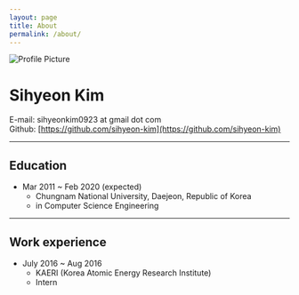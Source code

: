 ```yaml
---
layout: page
title: About
permalink: /about/
---
```


<img src="{{ site.baseurl }}/assets/profile.jpg" title="Profile Picture" class="profile">

# Sihyeon Kim
E-mail: sihyeonkim0923 at gmail dot com  
Github: [https://github.com/sihyeon-kim](https://github.com/sihyeon-kim)

---

## Education  
  - Mar 2011 ~ Feb 2020 (expected)  
    - Chungnam National University, Daejeon, Republic of Korea  
    - in Computer Science Engineering  
  
---

## Work experience  
  - July 2016 ~ Aug 2016  
    - KAERI (Korea Atomic Energy Research Institute)  
    - Intern  
